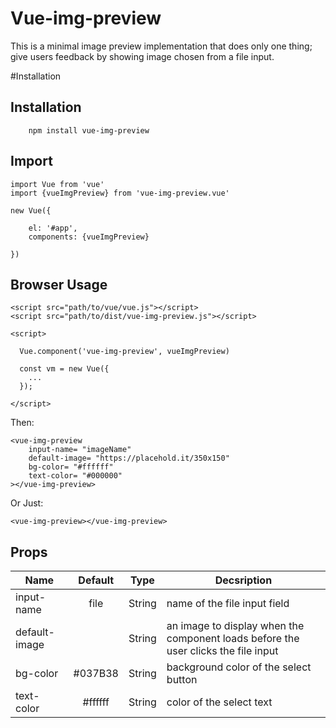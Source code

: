 # Vue-img-preview

 This is a minimal image preview implementation that does only one thing; give users feedback by showing image chosen from a file input.

#Installation


## Installation

```
	npm install vue-img-preview
```

## Import 

```
import Vue from 'vue'
import {vueImgPreview} from 'vue-img-preview.vue'

new Vue({
	
	el: '#app',
  	components: {vueImgPreview}

})
```

## Browser Usage

```
<script src="path/to/vue/vue.js"></script>
<script src="path/to/dist/vue-img-preview.js"></script>

<script>

  Vue.component('vue-img-preview', vueImgPreview)
  
  const vm = new Vue({
    ...
  });

</script>

```

 Then:

```
<vue-img-preview
	input-name= "imageName"
	default-image= "https://placehold.it/350x150"
	bg-color= "#ffffff"
	text-color= "#000000"
></vue-img-preview>
```

Or Just:

```
<vue-img-preview></vue-img-preview>

```

## Props

| Name | Default | Type | Decsription |
|------|:--------:|------|-------------|
| input-name | file |String| name of the file input field
| default-image |  |String| an image to display when the component loads before the user clicks the file input
| bg-color | #037B38 |String| background color of the select button
| text-color | #ffffff | String| color of the select text
